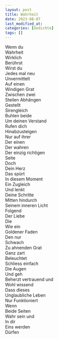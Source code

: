 ```yaml
---
layout: post
title: Wahrheit
date: 2023-08-07
last_modified_at:
categories: [Gedichte]
tags: []
---
```


Wenn du  
Wahrheit  
Wirklich  
Berührst   
Wirst du  
Jedes mal neu  
Unvermittelt  
Auf einen  
Windigen Grat  
Zwischen zwei  
Steilen Abhängen  
Gestellt  
Sirengleich  
Buhlen beide  
Um deinen Verstand  
Rufen dich  
Hinabzusteigen  
Nur auf ihrer  
Der einen  
Der wahren  
Der einzig richtigen  
Seite  
Doch  
Dein Herz  
Das spürt  
In diesem Moment  
Ein Zugleich  
Und lenkt  
Deine Schritte  
Mitten hindurch  
Seinem inneren Licht  
Folgend  
Der Liebe  
Die  
Wie ein  
Goldener Faden  
Den nur  
Schwach  
Zu ahnenden Grat  
Ganz zart  
Beleuchtet  
Schliess einfach  
Die Augen  
Und geh  
Beherzt vertrauend und  
Wohl wissend  
Dass dieses  
Unglaubliche Leben  
Nur Funktioniert  
Wenn  
Beide Seiten  
Wahr sein und  
In dir  
Eins werden  
Dürfen